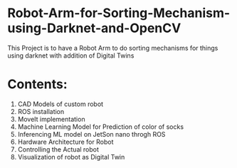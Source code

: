 # Robot-Arm-for-Sorting-Mechanism-using-Darknet-and-OpenCV
This Project is to have a Robot Arm to do sorting mechanisms for things using darknet with addition of Digital Twins

# Contents:
  1. CAD Models of custom robot
  2. ROS installation
  3. MoveIt implementation
  4. Machine Learning Model for Prediction of color of socks
  5. Inferencing ML model on JetSon nano throgh ROS
  6. Hardware Architecture for Robot
  7. Controlling the Actual robot
  8. Visualization of robot as Digital Twin

